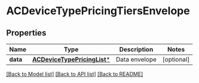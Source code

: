 # ACDeviceTypePricingTiersEnvelope

## Properties
Name | Type | Description | Notes
------------ | ------------- | ------------- | -------------
**data** | [**ACDeviceTypePricingList***](ACDeviceTypePricingList.md) | Data envelope | [optional] 

[[Back to Model list]](../README.md#documentation-for-models) [[Back to API list]](../README.md#documentation-for-api-endpoints) [[Back to README]](../README.md)



